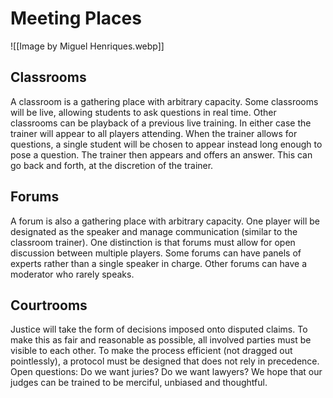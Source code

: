 # Meeting Places

![[Image by Miguel Henriques.webp]]

## Classrooms

A classroom is a gathering place with arbitrary capacity. Some classrooms will be live, allowing students to ask questions in real time. Other classrooms can be playback of a previous live training. In either case the trainer will appear to all players attending. When the trainer allows for questions, a single student will be chosen to appear instead long enough to pose a question. The trainer then appears and offers an answer. This can go back and forth, at the discretion of the trainer.

## Forums

A forum is also a gathering place with arbitrary capacity. One player will be designated as the speaker and manage communication (similar to the classroom trainer). One distinction is that forums must allow for open discussion between multiple players. Some forums can have panels of experts rather than a single speaker in charge. Other forums can have a moderator who rarely speaks.

## Courtrooms

Justice will take the form of decisions imposed onto disputed claims. To make this as fair and reasonable as possible, all involved parties must be visible to each other. To make the process efficient (not dragged out pointlessly), a protocol must be designed that does not rely in precedence. Open questions: Do we want juries? Do we want lawyers? We hope that our judges can be trained to be merciful, unbiased and thoughtful.